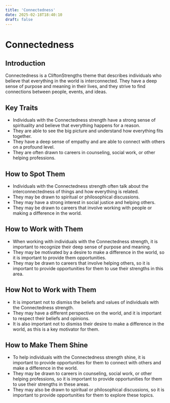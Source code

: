 ```yaml
---
title: 'Connectedness'
date: 2025-02-18T18:40:10
draft: false
---
```


# Connectedness

## Introduction

Connectedness is a CliftonStrengths theme that describes individuals who believe that everything in the world is interconnected. They have a deep sense of purpose and meaning in their lives, and they strive to find connections between people, events, and ideas.

## Key Traits

- Individuals with the Connectedness strength have a strong sense of spirituality and believe that everything happens for a reason.
- They are able to see the big picture and understand how everything fits together.
- They have a deep sense of empathy and are able to connect with others on a profound level.
- They are often drawn to careers in counseling, social work, or other helping professions.

## How to Spot Them

- Individuals with the Connectedness strength often talk about the interconnectedness of things and how everything is related.
- They may be drawn to spiritual or philosophical discussions.
- They may have a strong interest in social justice and helping others.
- They may be drawn to careers that involve working with people or making a difference in the world.

## How to Work with Them

- When working with individuals with the Connectedness strength, it is important to recognize their deep sense of purpose and meaning.
- They may be motivated by a desire to make a difference in the world, so it is important to provide them opportunities.
- They may be drawn to careers that involve helping others, so it is important to provide opportunities for them to use their strengths in this area.

## How Not to Work with Them

- It is important not to dismiss the beliefs and values of individuals with the Connectedness strength.
- They may have a different perspective on the world, and it is important to respect their beliefs and opinions.
- It is also important not to dismiss their desire to make a difference in the world, as this is a key motivator for them.

## How to Make Them Shine

- To help individuals with the Connectedness strength shine, it is important to provide opportunities for them to connect with others and make a difference in the world.
- They may be drawn to careers in counseling, social work, or other helping professions, so it is important to provide opportunities for them to use their strengths in these areas.
- They may also be drawn to spiritual or philosophical discussions, so it is important to provide opportunities for them to explore these topics.

